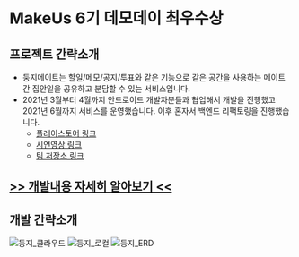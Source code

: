 # MakeUs 6기 데모데이 최우수상
## 프로젝트 간략소개
* 둥지메이트는 할일/메모/공지/투표와 같은 기능으로 같은 공간을 사용하는 메이트 간 
집안일을 공유하고 분담할 수 있는 서비스입니다.
* 2021년 3월부터 4월까지 안드로이드 개발자분들과 협업해서 개발을 진행했고 2021년 6월까지 서비스를 운영했습니다.
이후 혼자서 백엔드 리팩토링을 진행했습니다.
  * [플레이스토어 링크](https://play.google.com/store/apps/details?id=com.nestmate.nm1)
  * [시연영상 링크](https://youtu.be/nAxzoUMvvY0)
  * [팀 저장소 링크](https://github.com/makeus6-NestMate)
## [>> 개발내용 자세히 알아보기 <<](https://github.com/diydriller/spring-server-dungi/wiki)
## 개발 간략소개
![둥지_클라우드](https://github.com/user-attachments/assets/981b339b-80e5-48dc-9975-08ce9f49f19b)
![둥지_로컬](https://github.com/user-attachments/assets/e9f2b77f-e156-4fbf-afe4-65b3d3452e5f)
![둥지_ERD](https://github.com/diydriller/spring-server-dungi/assets/41245313/921ec14e-b298-4afd-9b15-b019f15b8d25)




